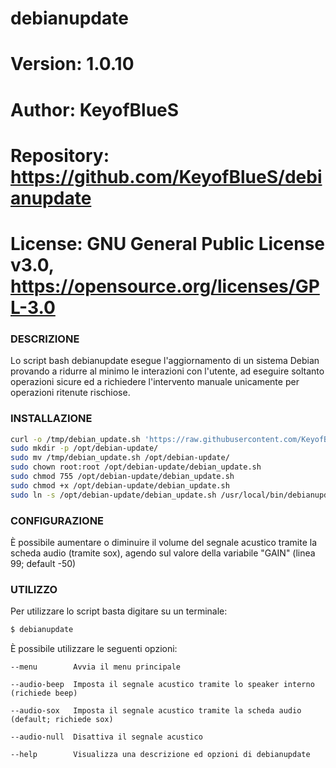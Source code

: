 # debianupdate

# Version:    1.0.10
# Author:     KeyofBlueS
# Repository: https://github.com/KeyofBlueS/debianupdate
# License:    GNU General Public License v3.0, https://opensource.org/licenses/GPL-3.0

### DESCRIZIONE
Lo script bash debianupdate esegue l'aggiornamento di un sistema Debian provando a ridurre al minimo le interazioni con l'utente, ad eseguire
soltanto operazioni sicure ed a richiedere l'intervento manuale unicamente per operazioni ritenute rischiose.

### INSTALLAZIONE
```sh
curl -o /tmp/debian_update.sh 'https://raw.githubusercontent.com/KeyofBlueS/debianupdate/master/debian_update.sh'
sudo mkdir -p /opt/debian-update/
sudo mv /tmp/debian_update.sh /opt/debian-update/
sudo chown root:root /opt/debian-update/debian_update.sh
sudo chmod 755 /opt/debian-update/debian_update.sh
sudo chmod +x /opt/debian-update/debian_update.sh
sudo ln -s /opt/debian-update/debian_update.sh /usr/local/bin/debianupdate
```

### CONFIGURAZIONE
È possibile aumentare o diminuire il volume del segnale acustico tramite la scheda audio (tramite sox), agendo sul valore della
variabile "GAIN" (linea 99; default -50)

### UTILIZZO
Per utilizzare lo script basta digitare su un terminale:
```sh
$ debianupdate
```

È possibile utilizzare le seguenti opzioni:
```
--menu	      Avvia il menu principale

--audio-beep  Imposta il segnale acustico tramite lo speaker interno (richiede beep)

--audio-sox   Imposta il segnale acustico tramite la scheda audio (default; richiede sox)

--audio-null  Disattiva il segnale acustico

--help        Visualizza una descrizione ed opzioni di debianupdate
```
